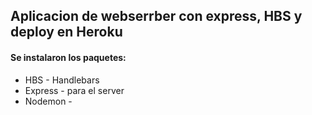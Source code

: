 
## Aplicacion de webserrber con express, HBS y deploy en Heroku

#### Se instalaron los paquetes:
* HBS - Handlebars
* Express - para el server
* Nodemon - 